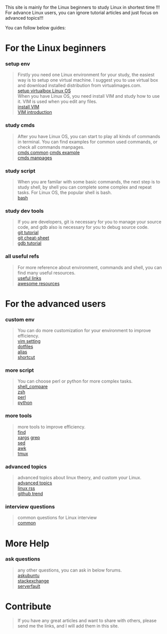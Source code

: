 
This site is mainly for the Linux beginners to study Linux in shortest time !!!  
For advance Linux users, you can ignore tutorial articles and just focus on advanced topics!!!

You can follow below guides:

# For the Linux beginners
### setup env
> Firstly you need one Linux environment for your study, the easiest way is to setup one virtual machine. I suggest you to use virtual box and download installed distribution from virtualimages.com.  
> [setup virtualbox Linux OS](env/virtualbox.md)  
>When you  have Linux OS, you need install VIM and study how to use it. VIM is used when you edit any files.  
> [install VIM](env/vim_setting.md)  
> [VIM introduction](env/vi.md)  
### study cmds
> After you have Linux OS, you can start to play all kinds of commands in terminal. You can find examples for common used commands, or check all commands manpages.  
[cmds common](cmds/cmds_common.md)
[cmds example](cmds/cmds_example.md)  
[cmds manpages](cmds/cmds_overview.md)
### study script
> When you are familar with some basic commands, the next step is to study shell, by shell you can complete some complex and repeat tasks. For Linux OS, the popular shell is bash.  
[bash](shell/bash.md)  
### study dev tools
> If you are developers, git is necessary for you to manage your source code, and gdb also is necessary for you to debug source code.  
[git tutorial](dev/git.md)  
[git cheat-sheet](dev/git-cheat-sheet.md)  
[gdb tutorial](dev/gdb.md)  
### all useful refs
> For more reference about environment, commands and shell, you can find many  useful resources.  
[useful links](ref/linux_resources.md)  
[awesome resources](ref/awesomes.md)  


# For the advanced users
### custom env
> You can do more customization for your environment to improve efficiency.  
[vim setting](env/vim_setting.md)  
[dotfiles](env/dotfiles.md)  
[alias](env/alias.md)  
[shortcut](env/shortcut.md)  
### more script
> You can choose perl or python for more complex tasks.  
[shell_compare](shell/shell_compare.md)  
[zsh](shell/zsh.md)  
[perl](shell/perl.md)  
[python](shell/python.md)  
### more tools
>more tools to improve efficiency.  
[find](cmds/find.md)  
[xargs](cmds/xargs.md)
[grep](cmds/grep.md)  
[sed](cmds/sed.md)  
[awk](cmds/awk.md)  
[tmux](env/tmux.md)  
### advanced topics
>advanced topics about linux theory, and custom your Linux.  
[advanced topics](adv/article.md)  
[linux rss](rss/linux_rss2.md)  
[github trend](rss/github_rss2.md)  
### interview questions
>common questions for Linux interview  
[common](faq/common.md)  
# More Help
### ask questions
>any other questions, you can ask in below forums.  
[askubuntu](http://askubuntu.com/)  
[stackexchange](http://unix.stackexchange.com/)  
[serverfault](http://serverfault.com/)  
# Contribute
>If you have any great articles and want to share with others, please send me the links, and I will add them in this site.  

